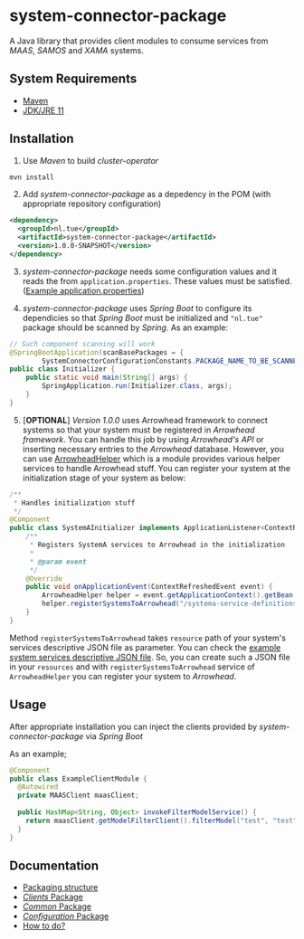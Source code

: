 # system-connector-package

A Java library that provides client modules to consume services from _MAAS_, _SAMOS_ and _XAMA_ systems.

## System Requirements
* [Maven](https://maven.apache.org/)
* [JDK/JRE 11](https://www.oracle.com/java/technologies/downloads/#java11)

## Installation

1. Use _Maven_ to build _cluster-operator_

```bash
mvn install
```

2. Add _system-connector-package_ as a depedency in the POM (with appropriate repository configuration)

```xml
<dependency>
  <groupId>nl.tue</groupId>
  <artifactId>system-connector-package</artifactId>
  <version>1.0.0-SNAPSHOT</version>
</dependency>
```

3. _system-connector-package_ needs some configuration values and it reads the from `application.properties`. These values must be satisfied. ([Example application.properties](https://github.com/onurkybsi/system-connector-package/blob/master/doc/example-config-files/application.properties))

4. _system-connector-package_ uses _Spring Boot_ to configure its dependicies so that _Spring Boot_ must be initialized and `"nl.tue"` package should be scanned by _Spring_. As an example:
``` java
// Such component scanning will work
@SpringBootApplication(scanBasePackages = {
        SystemConnectorConfigurationConstants.PACKAGE_NAME_TO_BE_SCANNED_FOR_CONFIGURATION })
public class Initializer {
    public static void main(String[] args) {
        SpringApplication.run(Initializer.class, args);
    }
}
````

5. [**OPTIONAL**] _Version 1.0.0_ uses Arrowhead framework to connect systems so that your system must be registered in _Arrowhead framework_. You can handle this job by using _Arrowhead's API_ or inserting necessary entries to the _Arrowhead_ database. However, you can use [ArrowheadHelper](https://github.com/onurkybsi/system-connector-package/blob/master/src/main/java/nl/tue/systemconnectorpackage/clients/utilities/arrowhead/ArrowheadHelper.java) which is a module provides various helper services to handle Arrowhead stuff. You can register your system at the initialization stage of your system as below:
``` java
/**
 * Handles initialization stuff
 */
@Component
public class SystemAInitializer implements ApplicationListener<ContextRefreshedEvent> {
    /**
     * Registers SystemA services to Arrowhead in the initialization
     *
     * @param event
     */
    @Override
    public void onApplicationEvent(ContextRefreshedEvent event) {
        ArrowheadHelper helper = event.getApplicationContext().getBean(ArrowheadHelper.class);
        helper.registerSystemsToArrowhead("/systema-service-definitions.json");
    }
}
````
Method `registerSystemsToArrowhead` takes `resource` path of your system's services descriptive JSON file as parameter. You can check the [example system services descriptive JSON file](https://github.com/onurkybsi/system-connector-package/blob/master/doc/example-config-files/example-system-definition.json). So, you can create such a JSON file in your `resources` and with `registerSystemsToArrowhead` service of `ArrowheadHelper` you can register your system to _Arrowhead_.

## Usage

After appropriate installation you can inject the clients provided by _system-connector-package_ via _Spring Boot_

As an example;
``` java
@Component
public class ExampleClientModule {
  @Autowired
  private MAASClient maasClient;
  
  public HashMap<String, Object> invokeFilterModelService() {
    return maasClient.getModelFilterClient().filterModel("test", "test", "test", "test");
  }
}
```

## Documentation

* [Packaging structure](https://github.com/onurkybsi/system-connector-package/blob/master/doc/PackingStructure.md)
* [_Clients_ Package](https://github.com/onurkybsi/system-connector-package/blob/master/doc/ClientsPackage.md)
* [_Common_ Package](https://github.com/onurkybsi/system-connector-package/blob/master/doc/CommonPackage.md)
* [_Configuration_ Package](https://github.com/onurkybsi/system-connector-package/blob/master/doc/ConfigurationPackage.md)
* [How to do?](https://github.com/onurkybsi/system-connector-package/blob/master/doc/HowToDo.md)
